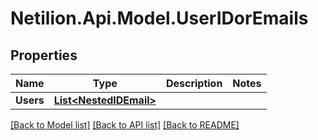 # Netilion.Api.Model.UserIDorEmails
## Properties

Name | Type | Description | Notes
------------ | ------------- | ------------- | -------------
**Users** | [**List&lt;NestedIDEmail&gt;**](NestedIDEmail.md) |  | 

[[Back to Model list]](../README.md#documentation-for-models) [[Back to API list]](../README.md#documentation-for-api-endpoints) [[Back to README]](../README.md)

